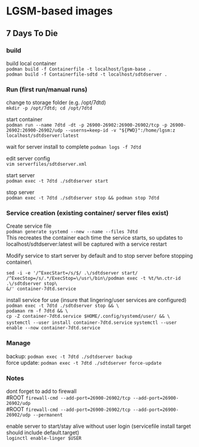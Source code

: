 # LGSM-based images

## 7 Days To Die
### build
build local container\
`podman build -f Containerfile -t localhost/lgsm-base .`\
`podman build -f Containerfile-sdtd -t localhost/sdtdserver .`

### Run (first run/manual runs)
change to storage folder (e.g. /opt/7dtd)\
`mkdir -p /opt/7dtd; cd /opt/7dtd`

start container\
`podman run --name 7dtd -dt -p 26900-26902:26900-26902/tcp -p 26900-26902:26900-26902/udp --userns=keep-id -v "${PWD}":/home/lgsm:z localhost/sdtdserver:latest`

wait for server install to complete
`podman logs -f 7dtd`

edit server config\
`vim serverfiles/sdtdserver.xml`

start server\
`podman exec -t 7dtd ./sdtdserver start`

stop server\
`podman exec -t 7dtd ./sdtdserver stop && podman stop 7dtd`

### Service creation (existing container/ server files exist)
Create service file\
`podman generate systemd --new --name --files 7dtd`\
This recreates the container each time the service starts, so updates to localhost/sdtdserver:latest will be captured with a service restart


Modify service to start server by default and to stop server before stopping container\
```
sed -i -e '/^ExecStart=/s/$/ .\/sdtdserver start/
/^ExecStop=/s/.*/ExecStop=\/usr\/bin\/podman exec -t %t/%n.ctr-id .\/sdtdserver stop\
&/' container-7dtd.service
```

install service for use  (insure that lingering/user services are configured)  
 `podman exec -t 7dtd ./sdtdserver stop && \`\
 `podaman rm -f 7dtd && \`\
 `cp -Z container-7dtd.service $HOME/.config/systemd/user/ && \`\
 `systemctl --user install container-7dtd.service`
 `systemctl --user enable --now container-7dtd.service`

### Manage
backup: `podman exec -t 7dtd ./sdtdserver backup`\
force update: `podman exec -t 7dtd ./sdtdserver force-update`

### Notes

dont forget to add to firewall\
#ROOT `firewall-cmd --add-port=26900-26902/tcp --add-port=26900-26902/udp`\
#ROOT `firewall-cmd --add-port=26900-26902/tcp --add-port=26900-26902/udp --permanent`

enable server to start/stay alive without user login (servicefile install target should include default.target)\
`loginctl enable-linger $USER`
